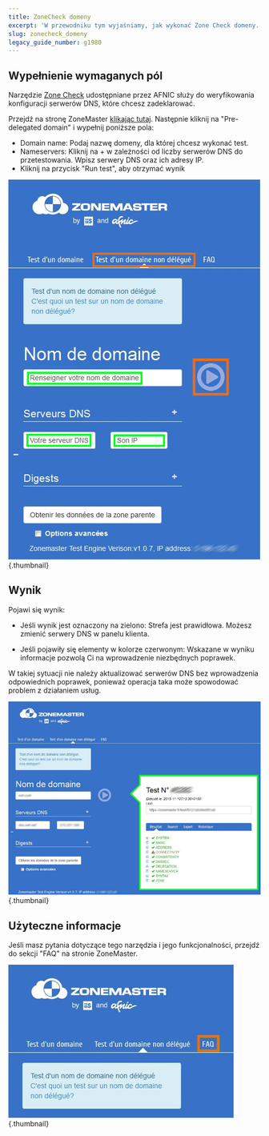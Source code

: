```yaml
---
title: ZoneCheck domeny
excerpt: 'W przewodniku tym wyjaśniamy, jak wykonać Zone Check domeny.'
slug: zonecheck_domeny
legacy_guide_number: g1980
---
```



## Wypełnienie wymaganych pól
Narzędzie [Zone Check](https://zonemaster.fr/) udostępniane przez AFNIC służy do weryfikowania konfiguracji serwerów DNS, które chcesz zadeklarować. 

Przejdź na stronę ZoneMaster [klikając tutaj](https://zonemaster.fr/). Następnie kliknij na "Pre-delegated domain" i wypełnij poniższe pola:


- Domain name: Podaj nazwę domeny, dla której chcesz wykonać test.
- Nameservers: Kliknij na + w zależności od liczby serwerów DNS do przetestowania. Wpisz serwery DNS oraz ich adresy IP. 
- Kliknij na przycisk "Run test", aby otrzymać wynik



![](images/img_3213.jpg){.thumbnail}


## Wynik
Pojawi się wynik:


- Jeśli wynik jest oznaczony na zielono: Strefa jest prawidłowa. Możesz zmienić serwery DNS w panelu klienta. 

- Jeśli pojawiły się elementy w kolorze czerwonym: Wskazane w wyniku informacje pozwolą Ci na wprowadzenie niezbędnych poprawek. 

W takiej sytuacji nie należy aktualizować serwerów DNS bez wprowadzenia odpowiednich poprawek, ponieważ operacja taka może spowodować problem z działaniem usług.

![](images/img_3211.jpg){.thumbnail}


## Użyteczne informacje
Jeśli masz pytania dotyczące tego narzędzia i jego funkcjonalności, przejdź do sekcji "FAQ" na stronie ZoneMaster.

![](images/img_3212.jpg){.thumbnail}


